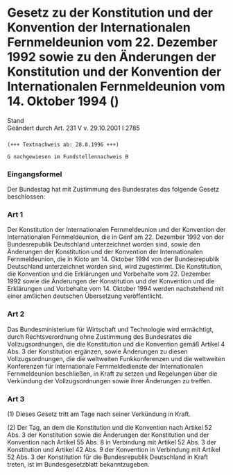 Gesetz zu der Konstitution und der Konvention der Internationalen Fernmeldeunion vom 22. Dezember 1992 sowie zu den Änderungen der Konstitution und der Konvention der Internationalen Fernmeldeunion vom 14. Oktober 1994 ()
=============================================================================================================================================================================================================================

Stand  
Geändert durch Art. 231 V v. 29.10.2001 I 2785

### 

```
(+++ Textnachweis ab: 28.8.1996 +++)
 
G nachgewiesen im Fundstellennachweis B
```

### Eingangsformel

Der Bundestag hat mit Zustimmung des Bundesrates das folgende Gesetz beschlossen:

### Art 1

Der Konstitution der Internationalen Fernmeldeunion und der Konvention der Internationalen Fernmeldeunion, die in Genf am 22. Dezember 1992 von der Bundesrepublik Deutschland unterzeichnet worden sind, sowie den Änderungen der Konstitution und der Konvention der Internationalen Fernmeldeunion, die in Kioto am 14. Oktober 1994 von der Bundesrepublik Deutschland unterzeichnet worden sind, wird zugestimmt. Die Konstitution, die Konvention und die Erklärungen und Vorbehalte vom 22. Dezember 1992 sowie die Änderungen der Konstitution und der Konvention und die Erklärungen und Vorbehalte vom 14. Oktober 1994 werden nachstehend mit einer amtlichen deutschen Übersetzung veröffentlicht.

### Art 2

Das Bundesministerium für Wirtschaft und Technologie wird ermächtigt, durch Rechtsverordnung ohne Zustimmung des Bundesrates die Vollzugsordnungen, die die Konstitution und die Konvention gemäß Artikel 4 Abs. 3 der Konstitution ergänzen, sowie Änderungen zu diesen Vollzugsordnungen, die die weltweiten Funkkonferenzen und die weltweiten Konferenzen für internationale Fernmeldedienste der Internationalen Fernmeldeunion beschließen, in Kraft zu setzen und Regelungen über die Verkündung der Vollzugsordnungen sowie ihrer Änderungen zu treffen.

### Art 3

(1) Dieses Gesetz tritt am Tage nach seiner Verkündung in Kraft.

(2) Der Tag, an dem die Konstitution und die Konvention nach Artikel 52 Abs. 3 der Konstitution sowie die Änderungen der Konstitution und der Konvention nach Artikel 55 Abs. 8 in Verbindung mit Artikel 52 Abs. 3 der Konstitution und Artikel 42 Abs. 9 der Konvention in Verbindung mit Artikel 52 Abs. 3 der Konstitution für die Bundesrepublik Deutschland in Kraft treten, ist im Bundesgesetzblatt bekanntzugeben.
